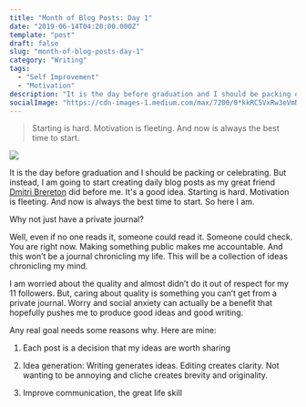 ```yaml
---
title: "Month of Blog Posts: Day 1"
date: "2019-06-14T04:20:00.000Z"
template: "post"
draft: false
slug: "month-of-blog-posts-day-1"
category: "Writing"
tags:
  - "Self Improvement"
  - "Motivation"
description: "It is the day before graduation and I should be packing or celebrating. But instead, I am going to start creating daily blog posts as my great friend Dmitri Brereton did before me."
socialImage: "https://cdn-images-1.medium.com/max/7200/0*kkRC5VxRw3eVmNkj"
---
```


> Starting is hard. Motivation is fleeting. And now is always the best time to start.

![](https://cdn-images-1.medium.com/max/7200/0*kkRC5VxRw3eVmNkj)

It is the day before graduation and I should be packing or celebrating. But instead, I am going to start creating daily blog posts as my great friend [Dmitri Brereton](https://medium.com/@dkb868) did before me. It's a good idea. Starting is hard. Motivation is fleeting. And now is always the best time to start. So here I am.

Why not just have a private journal?

Well, even if no one reads it, someone could read it. Someone could check. You are right now. Making something public makes me accountable. And this won’t be a journal chronicling my life. This will be a collection of ideas chronicling my mind.

I am worried about the quality and almost didn’t do it out of respect for my 11 followers. But, caring about quality is something you can’t get from a private journal. Worry and social anxiety can actually be a benefit that hopefully pushes me to produce good ideas and good writing.

Any real goal needs some reasons why. Here are mine:

1. Each post is a decision that my ideas are worth sharing

2. Idea generation: Writing generates ideas. Editing creates clarity. Not wanting to be annoying and cliche creates brevity and originality.

3. Improve communication, the great life skill
